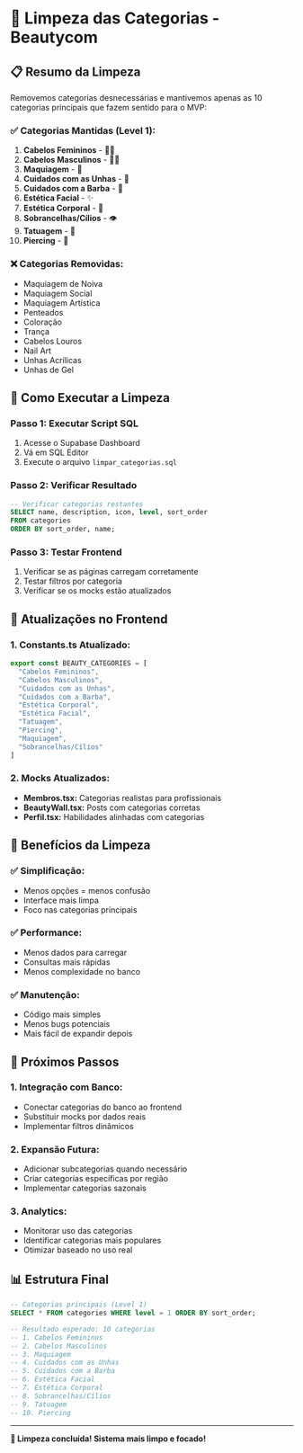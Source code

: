 # 🧹 Limpeza das Categorias - Beautycom

## 📋 **Resumo da Limpeza**

Removemos categorias desnecessárias e mantivemos apenas as 10 categorias principais que fazem sentido para o MVP:

### **✅ Categorias Mantidas (Level 1):**
1. **Cabelos Femininos** - 👩‍🦰
2. **Cabelos Masculinos** - 👨‍🦱  
3. **Maquiagem** - 💄
4. **Cuidados com as Unhas** - 💅
5. **Cuidados com a Barba** - 🧔
6. **Estética Facial** - ✨
7. **Estética Corporal** - 💪
8. **Sobrancelhas/Cílios** - 👁️
9. **Tatuagem** - 🎨
10. **Piercing** - 💎

### **❌ Categorias Removidas:**
- Maquiagem de Noiva
- Maquiagem Social
- Maquiagem Artística
- Penteados
- Coloração
- Trança
- Cabelos Louros
- Nail Art
- Unhas Acrílicas
- Unhas de Gel

## 🚀 **Como Executar a Limpeza**

### **Passo 1: Executar Script SQL**
1. Acesse o Supabase Dashboard
2. Vá em SQL Editor
3. Execute o arquivo `limpar_categorias.sql`

### **Passo 2: Verificar Resultado**
```sql
-- Verificar categorias restantes
SELECT name, description, icon, level, sort_order 
FROM categories 
ORDER BY sort_order, name;
```

### **Passo 3: Testar Frontend**
1. Verificar se as páginas carregam corretamente
2. Testar filtros por categoria
3. Verificar se os mocks estão atualizados

## 📱 **Atualizações no Frontend**

### **1. Constants.ts Atualizado:**
```typescript
export const BEAUTY_CATEGORIES = [
  "Cabelos Femininos",
  "Cabelos Masculinos", 
  "Cuidados com as Unhas",
  "Cuidados com a Barba",
  "Estética Corporal",
  "Estética Facial",
  "Tatuagem",
  "Piercing",
  "Maquiagem",
  "Sobrancelhas/Cílios"
]
```

### **2. Mocks Atualizados:**
- **Membros.tsx:** Categorias realistas para profissionais
- **BeautyWall.tsx:** Posts com categorias corretas
- **Perfil.tsx:** Habilidades alinhadas com categorias

## 🎯 **Benefícios da Limpeza**

### **✅ Simplificação:**
- Menos opções = menos confusão
- Interface mais limpa
- Foco nas categorias principais

### **✅ Performance:**
- Menos dados para carregar
- Consultas mais rápidas
- Menos complexidade no banco

### **✅ Manutenção:**
- Código mais simples
- Menos bugs potenciais
- Mais fácil de expandir depois

## 🔄 **Próximos Passos**

### **1. Integração com Banco:**
- Conectar categorias do banco ao frontend
- Substituir mocks por dados reais
- Implementar filtros dinâmicos

### **2. Expansão Futura:**
- Adicionar subcategorias quando necessário
- Criar categorias específicas por região
- Implementar categorias sazonais

### **3. Analytics:**
- Monitorar uso das categorias
- Identificar categorias mais populares
- Otimizar baseado no uso real

## 📊 **Estrutura Final**

```sql
-- Categorias principais (Level 1)
SELECT * FROM categories WHERE level = 1 ORDER BY sort_order;

-- Resultado esperado: 10 categorias
-- 1. Cabelos Femininos
-- 2. Cabelos Masculinos
-- 3. Maquiagem
-- 4. Cuidados com as Unhas
-- 5. Cuidados com a Barba
-- 6. Estética Facial
-- 7. Estética Corporal
-- 8. Sobrancelhas/Cílios
-- 9. Tatuagem
-- 10. Piercing
```

---

**🎉 Limpeza concluída! Sistema mais limpo e focado!** 